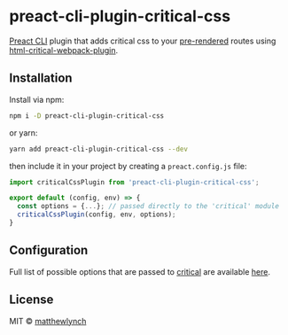 # preact-cli-plugin-critical-css


[Preact CLI] plugin that adds critical css to your [pre-rendered] routes using [html-critical-webpack-plugin].

## Installation
Install via npm:
```bash
npm i -D preact-cli-plugin-critical-css
```
or yarn:
```bash
yarn add preact-cli-plugin-critical-css --dev
```

then include it in your project by creating a `preact.config.js` file:

```js
import criticalCssPlugin from 'preact-cli-plugin-critical-css';

export default (config, env) => {
  const options = {...}; // passed directly to the 'critical' module
  criticalCssPlugin(config, env, options);
}
```

## Configuration
Full list of possible options that are passed to [critical] are available [here](https://github.com/addyosmani/critical#usage).

## License

MIT © [matthewlynch](https://github.com/matthewlynch)

[Preact CLI]: https://github.com/developit/preact-cli
[pre-rendered]: https://github.com/developit/preact-cli#pre-rendering
[critical]: https://github.com/addyosmani/critical
[html-critical-webpack-plugin]: https://github.com/anthonygore/html-critical-webpack-plugin

